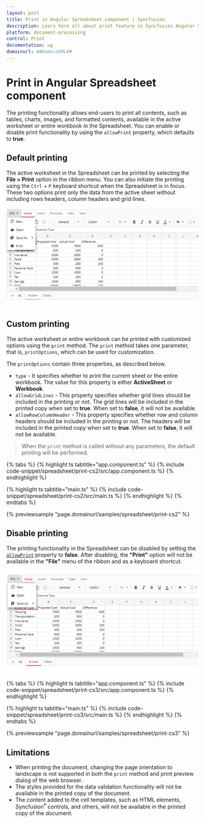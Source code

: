 ```yaml
---
layout: post
title: Print in Angular Spreadsheet component | Syncfusion
description: Learn here all about print feature in Syncfusion Angular Spreadsheet component of Syncfusion Essential JS 2 and more.
platform: document-processing
control: Print 
documentation: ug
domainurl: ##DomainURL##
---
```


# Print in Angular Spreadsheet component

The printing functionality allows end-users to print all contents, such as tables, charts, images, and formatted contents, available in the active worksheet or entire workbook in the Spreadsheet. You can enable or disable print functionality by using the `allowPrint` property, which defaults to **true**.

## Default printing

The active worksheet in the Spreadsheet can be printed by selecting the **File > Print** option in the ribbon menu. You can also initiate the printing using the `Ctrl` + `P` keyboard shortcut when the Spreadsheet is in focus. These two options print only the data from the active sheet without including rows headers, column headers and grid lines.

![Spreadsheet with print option](./images/spreadsheet_print_in_ribbon_menu.png)

## Custom printing

The active worksheet or entire workbook can be printed with customized options using the `print` method. The `print` method takes one parameter, that is, `printOptions`, which can be used for customization.

The `printOptions` contain three properties, as described below.

* `type` - It specifies whether to print the current sheet or the entire workbook. The value for this property is either **ActiveSheet** or **Workbook**.
* `allowGridLines` - This property specifies whether grid lines should be included in the printing or not. The grid lines will be included in the printed copy when set to **true**. When set to **false**, it will not be available.
* `allowRowColumnHeader` - This property specifies whether row and column headers should be included in the printing or not. The headers will be included in the printed copy when set to **true**. When set to **false**, it will not be available.

> When the `print` method is called without any parameters, the default printing will be performed.

{% tabs %}
{% highlight ts tabtitle="app.component.ts" %}
{% include code-snippet/spreadsheet/print-cs2/src/app.component.ts %}
{% endhighlight %}

{% highlight ts tabtitle="main.ts" %}
{% include code-snippet/spreadsheet/print-cs2/src/main.ts %}
{% endhighlight %}
{% endtabs %}
  
{% previewsample "page.domainurl/samples/spreadsheet/print-cs2" %}

## Disable printing

The printing functionality in the Spreadsheet can be disabled by setting the [`allowPrint`](https://ej2.syncfusion.com/angular/documentation/api/spreadsheet/#allowprint) property to **false**. After disabling, the **"Print"** option will not be available in the **"File"** menu of the ribbon and as a keyboard shortcut.

![Spreadsheet with print option disabled](./images/spreadsheet_print_disable.png)

{% tabs %}
{% highlight ts tabtitle="app.component.ts" %}
{% include code-snippet/spreadsheet/print-cs3/src/app.component.ts %}
{% endhighlight %}

{% highlight ts tabtitle="main.ts" %}
{% include code-snippet/spreadsheet/print-cs3/src/main.ts %}
{% endhighlight %}
{% endtabs %}
  
{% previewsample "page.domainurl/samples/spreadsheet/print-cs3" %}

## Limitations

* When printing the document, changing the page orientation to landscape is not supported in both the `print` method and print preview dialog of the web browser.
* The styles provided for the data validation functionality will not be available in the printed copy of the document.
* The content added to the cell templates, such as HTML elements, Syncfusion<sup style="font-size:70%">&reg;</sup> controls, and others, will not be available in the printed copy of the document.
